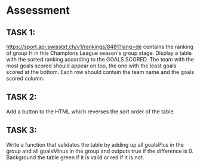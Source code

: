# Assessment

## TASK 1:
https://sport.api.swisstxt.ch/v1/rankings/8481?lang=de contains the ranking of group H in this Champions League season's group stage. Display a table with the sorted ranking according to the GOALS SCORED. The team with the most goals scored should appear on top, the one with the least goals scored at the bottom. Each row should contain the team name and the goals scored column.


## TASK 2: 
Add a button to the HTML which reverses the sort order of the table.


## TASK 3: 
Write a function that validates the table by adding up all goalsPlus in the group and all goalsMinus in the group and outputs true if the difference is 0. Background the table green if it is valid or red if it is not.
